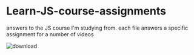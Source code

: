 # Learn-JS-course-assignments
answers to the JS course I'm studying from. 
each file answers a specific assignment for a number of videos


![download](https://github.com/MahmoudHesham94/Learn-JS-course-assignments/assets/116082635/79fced26-6d68-4b55-9610-bbcdddddc0be)
